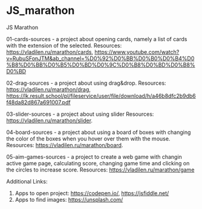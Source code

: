 # JS_marathon
JS Marathon

01-cards-sources - a project about opening cards, namely a list of cards with the extension of the selected.
Resources: https://vladilen.ru/marathon/cards, https://www.youtube.com/watch?v=RubuSFonJTM&ab_channel=%D0%92%D0%BB%D0%B0%D0%B4%D0%B8%D0%BB%D0%B5%D0%BD%D0%9C%D0%B8%D0%BD%D0%B8%D0%BD

02-drag-sources - a project about using drag&drop.
Resources: https://vladilen.ru/marathon/drag, https://lk.result.school/pl/fileservice/user/file/download/h/a46b8dfc2b9db6f48da82d867a691007.pdf

03-slider-sources - a project about using slider
Resources: https://vladilen.ru/marathon/slider.

04-board-sources - a project about using a board of boxes with changing the color of the boxes when you hover over them with the mouse.
Resources: https://vladilen.ru/marathon/board.

05-aim-games-sources - a project to create a web game with changin active game page, calculating score, changing game time and clicking on the circles to increase score.
Resources: https://vladilen.ru/marathon/game

Additional Links:
1. Apps to open project: https://codepen.io/, https://jsfiddle.net/
2. Apps to find images: https://unsplash.com/
